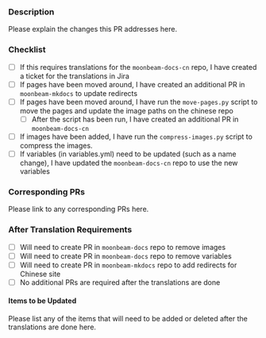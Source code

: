 ### Description

Please explain the changes this PR addresses here.

### Checklist

- [ ] If this requires translations for the `moonbeam-docs-cn` repo, I have created a ticket for the translations in Jira
- [ ] If pages have been moved around, I have created an additional PR in `moonbeam-mkdocs` to update redirects
- [ ] If pages have been moved around, I have run the `move-pages.py` script to move the pages and update the image paths on the chinese repo
    - [ ] After the script has been run, I have created an additional PR in `moonbeam-docs-cn`
- [ ] If images have been added, I have run the `compress-images.py` script to compress the images.
- [ ] If variables (in variables.yml) need to be updated (such as a name change), I have updated the `moonbeam-docs-cn` repo to use the new variables

### Corresponding PRs

Please link to any corresponding PRs here.

### After Translation Requirements

- [ ] Will need to create PR in `moonbeam-docs` repo to remove images
- [ ] Will need to create PR in `moonbeam-docs` repo to remove variables
- [ ] Will need to create PR in `moonbeam-mkdocs` repo to add redirects for Chinese site
- [ ] No additional PRs are required after the translations are done

#### Items to be Updated

Please list any of the items that will need to be added or deleted after the translations are done here.
